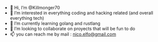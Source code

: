 - 👋 Hi, I’m @Killmonger70
- 👀 I’m interested in everything coding and hacking related (and overall everything tech)
- 🌱 I’m currently learning golang and rustlang
- 💞️ I’m looking to collaborate on proyects that will be fun to do
- 📫 you can reach me by mail : nico.elfo@gmail.com

<!---
Killmonger70/Killmonger70 is a ✨ special ✨ repository because its `README.md` (this file) appears on your GitHub profile.
You can click the Preview link to take a look at your changes.
--->

